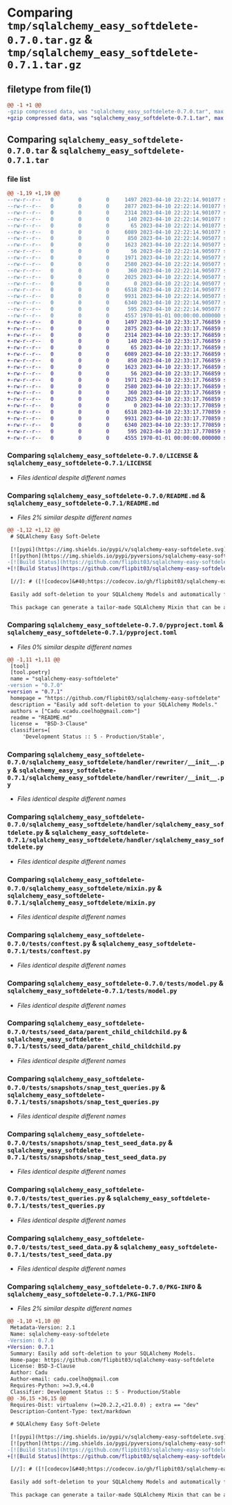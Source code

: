 # Comparing `tmp/sqlalchemy_easy_softdelete-0.7.0.tar.gz` & `tmp/sqlalchemy_easy_softdelete-0.7.1.tar.gz`

## filetype from file(1)

```diff
@@ -1 +1 @@
-gzip compressed data, was "sqlalchemy_easy_softdelete-0.7.0.tar", max compression
+gzip compressed data, was "sqlalchemy_easy_softdelete-0.7.1.tar", max compression
```

## Comparing `sqlalchemy_easy_softdelete-0.7.0.tar` & `sqlalchemy_easy_softdelete-0.7.1.tar`

### file list

```diff
@@ -1,19 +1,19 @@
--rw-r--r--   0        0        0     1497 2023-04-10 22:22:14.901077 sqlalchemy_easy_softdelete-0.7.0/LICENSE
--rw-r--r--   0        0        0     2877 2023-04-10 22:22:14.901077 sqlalchemy_easy_softdelete-0.7.0/README.md
--rw-r--r--   0        0        0     2314 2023-04-10 22:22:14.901077 sqlalchemy_easy_softdelete-0.7.0/pyproject.toml
--rw-r--r--   0        0        0      140 2023-04-10 22:22:14.901077 sqlalchemy_easy_softdelete-0.7.0/sqlalchemy_easy_softdelete/__init__.py
--rw-r--r--   0        0        0       65 2023-04-10 22:22:14.901077 sqlalchemy_easy_softdelete-0.7.0/sqlalchemy_easy_softdelete/handler/__init__.py
--rw-r--r--   0        0        0     6089 2023-04-10 22:22:14.901077 sqlalchemy_easy_softdelete-0.7.0/sqlalchemy_easy_softdelete/handler/rewriter/__init__.py
--rw-r--r--   0        0        0      850 2023-04-10 22:22:14.905077 sqlalchemy_easy_softdelete-0.7.0/sqlalchemy_easy_softdelete/handler/sqlalchemy_easy_softdelete.py
--rw-r--r--   0        0        0     1623 2023-04-10 22:22:14.905077 sqlalchemy_easy_softdelete-0.7.0/sqlalchemy_easy_softdelete/mixin.py
--rw-r--r--   0        0        0       56 2023-04-10 22:22:14.905077 sqlalchemy_easy_softdelete-0.7.0/tests/__init__.py
--rw-r--r--   0        0        0     1971 2023-04-10 22:22:14.905077 sqlalchemy_easy_softdelete-0.7.0/tests/conftest.py
--rw-r--r--   0        0        0     2580 2023-04-10 22:22:14.905077 sqlalchemy_easy_softdelete-0.7.0/tests/model.py
--rw-r--r--   0        0        0      360 2023-04-10 22:22:14.905077 sqlalchemy_easy_softdelete-0.7.0/tests/seed_data/__init__.py
--rw-r--r--   0        0        0     2025 2023-04-10 22:22:14.905077 sqlalchemy_easy_softdelete-0.7.0/tests/seed_data/parent_child_childchild.py
--rw-r--r--   0        0        0        0 2023-04-10 22:22:14.905077 sqlalchemy_easy_softdelete-0.7.0/tests/snapshots/__init__.py
--rw-r--r--   0        0        0     6518 2023-04-10 22:22:14.905077 sqlalchemy_easy_softdelete-0.7.0/tests/snapshots/snap_test_queries.py
--rw-r--r--   0        0        0     9931 2023-04-10 22:22:14.905077 sqlalchemy_easy_softdelete-0.7.0/tests/snapshots/snap_test_seed_data.py
--rw-r--r--   0        0        0     6340 2023-04-10 22:22:14.905077 sqlalchemy_easy_softdelete-0.7.0/tests/test_queries.py
--rw-r--r--   0        0        0      595 2023-04-10 22:22:14.905077 sqlalchemy_easy_softdelete-0.7.0/tests/test_seed_data.py
--rw-r--r--   0        0        0     4557 1970-01-01 00:00:00.000000 sqlalchemy_easy_softdelete-0.7.0/PKG-INFO
+-rw-r--r--   0        0        0     1497 2023-04-10 22:33:17.766859 sqlalchemy_easy_softdelete-0.7.1/LICENSE
+-rw-r--r--   0        0        0     2875 2023-04-10 22:33:17.766859 sqlalchemy_easy_softdelete-0.7.1/README.md
+-rw-r--r--   0        0        0     2314 2023-04-10 22:33:17.766859 sqlalchemy_easy_softdelete-0.7.1/pyproject.toml
+-rw-r--r--   0        0        0      140 2023-04-10 22:33:17.766859 sqlalchemy_easy_softdelete-0.7.1/sqlalchemy_easy_softdelete/__init__.py
+-rw-r--r--   0        0        0       65 2023-04-10 22:33:17.766859 sqlalchemy_easy_softdelete-0.7.1/sqlalchemy_easy_softdelete/handler/__init__.py
+-rw-r--r--   0        0        0     6089 2023-04-10 22:33:17.766859 sqlalchemy_easy_softdelete-0.7.1/sqlalchemy_easy_softdelete/handler/rewriter/__init__.py
+-rw-r--r--   0        0        0      850 2023-04-10 22:33:17.766859 sqlalchemy_easy_softdelete-0.7.1/sqlalchemy_easy_softdelete/handler/sqlalchemy_easy_softdelete.py
+-rw-r--r--   0        0        0     1623 2023-04-10 22:33:17.766859 sqlalchemy_easy_softdelete-0.7.1/sqlalchemy_easy_softdelete/mixin.py
+-rw-r--r--   0        0        0       56 2023-04-10 22:33:17.766859 sqlalchemy_easy_softdelete-0.7.1/tests/__init__.py
+-rw-r--r--   0        0        0     1971 2023-04-10 22:33:17.766859 sqlalchemy_easy_softdelete-0.7.1/tests/conftest.py
+-rw-r--r--   0        0        0     2580 2023-04-10 22:33:17.766859 sqlalchemy_easy_softdelete-0.7.1/tests/model.py
+-rw-r--r--   0        0        0      360 2023-04-10 22:33:17.766859 sqlalchemy_easy_softdelete-0.7.1/tests/seed_data/__init__.py
+-rw-r--r--   0        0        0     2025 2023-04-10 22:33:17.766859 sqlalchemy_easy_softdelete-0.7.1/tests/seed_data/parent_child_childchild.py
+-rw-r--r--   0        0        0        0 2023-04-10 22:33:17.770859 sqlalchemy_easy_softdelete-0.7.1/tests/snapshots/__init__.py
+-rw-r--r--   0        0        0     6518 2023-04-10 22:33:17.770859 sqlalchemy_easy_softdelete-0.7.1/tests/snapshots/snap_test_queries.py
+-rw-r--r--   0        0        0     9931 2023-04-10 22:33:17.770859 sqlalchemy_easy_softdelete-0.7.1/tests/snapshots/snap_test_seed_data.py
+-rw-r--r--   0        0        0     6340 2023-04-10 22:33:17.770859 sqlalchemy_easy_softdelete-0.7.1/tests/test_queries.py
+-rw-r--r--   0        0        0      595 2023-04-10 22:33:17.770859 sqlalchemy_easy_softdelete-0.7.1/tests/test_seed_data.py
+-rw-r--r--   0        0        0     4555 1970-01-01 00:00:00.000000 sqlalchemy_easy_softdelete-0.7.1/PKG-INFO
```

### Comparing `sqlalchemy_easy_softdelete-0.7.0/LICENSE` & `sqlalchemy_easy_softdelete-0.7.1/LICENSE`

 * *Files identical despite different names*

### Comparing `sqlalchemy_easy_softdelete-0.7.0/README.md` & `sqlalchemy_easy_softdelete-0.7.1/README.md`

 * *Files 2% similar despite different names*

```diff
@@ -1,12 +1,12 @@
 # SQLAlchemy Easy Soft-Delete
 
 [![pypi](https://img.shields.io/pypi/v/sqlalchemy-easy-softdelete.svg)](https://pypi.org/project/sqlalchemy-easy-softdelete/)
 [![python](https://img.shields.io/pypi/pyversions/sqlalchemy-easy-softdelete.svg)](https://pypi.org/project/sqlalchemy-easy-softdelete/)
-[![Build Status](https://github.com/flipbit03/sqlalchemy-easy-softdelete/actions/workflows/build.yml/badge.svg)](https://github.com/flipbit03/sqlalchemy-easy-softdelete/actions/workflows/build.yml)
+[![Build Status](https://github.com/flipbit03/sqlalchemy-easy-softdelete/actions/workflows/test.yml/badge.svg)](https://github.com/flipbit03/sqlalchemy-easy-softdelete/actions/workflows/test.yml)
 
 [//]: # ([![codecov]&#40;https://codecov.io/gh/flipbit03/sqlalchemy-easy-softdelete/branch/main/graphs/badge.svg&#41;]&#40;https://codecov.io/github/flipbit03/sqlalchemy-easy-softdelete&#41;)
 
 Easily add soft-deletion to your SQLAlchemy Models and automatically filter out soft-deleted objects from your queries and relationships.
 
 This package can generate a tailor-made SQLAlchemy Mixin that can be added to your SQLAlchemy Models, making them contain a field that, when set, will mark the entity as being soft-deleted.
```

### Comparing `sqlalchemy_easy_softdelete-0.7.0/pyproject.toml` & `sqlalchemy_easy_softdelete-0.7.1/pyproject.toml`

 * *Files 0% similar despite different names*

```diff
@@ -1,11 +1,11 @@
 [tool]
 [tool.poetry]
 name = "sqlalchemy-easy-softdelete"
-version = "0.7.0"
+version = "0.7.1"
 homepage = "https://github.com/flipbit03/sqlalchemy-easy-softdelete"
 description = "Easily add soft-deletion to your SQLAlchemy Models."
 authors = ["Cadu <cadu.coelho@gmail.com>"]
 readme = "README.md"
 license =  "BSD-3-Clause"
 classifiers=[
     'Development Status :: 5 - Production/Stable',
```

### Comparing `sqlalchemy_easy_softdelete-0.7.0/sqlalchemy_easy_softdelete/handler/rewriter/__init__.py` & `sqlalchemy_easy_softdelete-0.7.1/sqlalchemy_easy_softdelete/handler/rewriter/__init__.py`

 * *Files identical despite different names*

### Comparing `sqlalchemy_easy_softdelete-0.7.0/sqlalchemy_easy_softdelete/handler/sqlalchemy_easy_softdelete.py` & `sqlalchemy_easy_softdelete-0.7.1/sqlalchemy_easy_softdelete/handler/sqlalchemy_easy_softdelete.py`

 * *Files identical despite different names*

### Comparing `sqlalchemy_easy_softdelete-0.7.0/sqlalchemy_easy_softdelete/mixin.py` & `sqlalchemy_easy_softdelete-0.7.1/sqlalchemy_easy_softdelete/mixin.py`

 * *Files identical despite different names*

### Comparing `sqlalchemy_easy_softdelete-0.7.0/tests/conftest.py` & `sqlalchemy_easy_softdelete-0.7.1/tests/conftest.py`

 * *Files identical despite different names*

### Comparing `sqlalchemy_easy_softdelete-0.7.0/tests/model.py` & `sqlalchemy_easy_softdelete-0.7.1/tests/model.py`

 * *Files identical despite different names*

### Comparing `sqlalchemy_easy_softdelete-0.7.0/tests/seed_data/parent_child_childchild.py` & `sqlalchemy_easy_softdelete-0.7.1/tests/seed_data/parent_child_childchild.py`

 * *Files identical despite different names*

### Comparing `sqlalchemy_easy_softdelete-0.7.0/tests/snapshots/snap_test_queries.py` & `sqlalchemy_easy_softdelete-0.7.1/tests/snapshots/snap_test_queries.py`

 * *Files identical despite different names*

### Comparing `sqlalchemy_easy_softdelete-0.7.0/tests/snapshots/snap_test_seed_data.py` & `sqlalchemy_easy_softdelete-0.7.1/tests/snapshots/snap_test_seed_data.py`

 * *Files identical despite different names*

### Comparing `sqlalchemy_easy_softdelete-0.7.0/tests/test_queries.py` & `sqlalchemy_easy_softdelete-0.7.1/tests/test_queries.py`

 * *Files identical despite different names*

### Comparing `sqlalchemy_easy_softdelete-0.7.0/tests/test_seed_data.py` & `sqlalchemy_easy_softdelete-0.7.1/tests/test_seed_data.py`

 * *Files identical despite different names*

### Comparing `sqlalchemy_easy_softdelete-0.7.0/PKG-INFO` & `sqlalchemy_easy_softdelete-0.7.1/PKG-INFO`

 * *Files 2% similar despite different names*

```diff
@@ -1,10 +1,10 @@
 Metadata-Version: 2.1
 Name: sqlalchemy-easy-softdelete
-Version: 0.7.0
+Version: 0.7.1
 Summary: Easily add soft-deletion to your SQLAlchemy Models.
 Home-page: https://github.com/flipbit03/sqlalchemy-easy-softdelete
 License: BSD-3-Clause
 Author: Cadu
 Author-email: cadu.coelho@gmail.com
 Requires-Python: >=3.9,<4.0
 Classifier: Development Status :: 5 - Production/Stable
@@ -36,15 +36,15 @@
 Requires-Dist: virtualenv (>=20.2.2,<21.0.0) ; extra == "dev"
 Description-Content-Type: text/markdown
 
 # SQLAlchemy Easy Soft-Delete
 
 [![pypi](https://img.shields.io/pypi/v/sqlalchemy-easy-softdelete.svg)](https://pypi.org/project/sqlalchemy-easy-softdelete/)
 [![python](https://img.shields.io/pypi/pyversions/sqlalchemy-easy-softdelete.svg)](https://pypi.org/project/sqlalchemy-easy-softdelete/)
-[![Build Status](https://github.com/flipbit03/sqlalchemy-easy-softdelete/actions/workflows/build.yml/badge.svg)](https://github.com/flipbit03/sqlalchemy-easy-softdelete/actions/workflows/build.yml)
+[![Build Status](https://github.com/flipbit03/sqlalchemy-easy-softdelete/actions/workflows/test.yml/badge.svg)](https://github.com/flipbit03/sqlalchemy-easy-softdelete/actions/workflows/test.yml)
 
 [//]: # ([![codecov]&#40;https://codecov.io/gh/flipbit03/sqlalchemy-easy-softdelete/branch/main/graphs/badge.svg&#41;]&#40;https://codecov.io/github/flipbit03/sqlalchemy-easy-softdelete&#41;)
 
 Easily add soft-deletion to your SQLAlchemy Models and automatically filter out soft-deleted objects from your queries and relationships.
 
 This package can generate a tailor-made SQLAlchemy Mixin that can be added to your SQLAlchemy Models, making them contain a field that, when set, will mark the entity as being soft-deleted.
```

